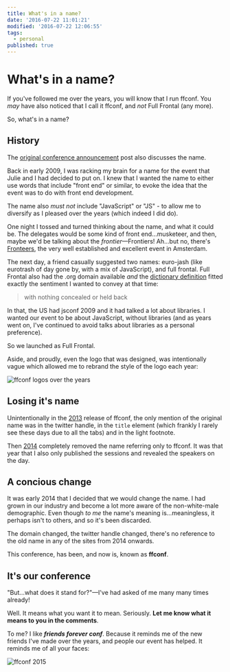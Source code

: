 ```yaml
---
title: What's in a name?
date: '2016-07-22 11:01:21'
modified: '2016-07-22 12:06:55'
tags:
  - personal
published: true
---
```

# What's in a name?

If you've followed me over the years, you will know that I run ffconf. You *may* have also noticed that I call it ffconf, and *not* Full Frontal (any more).

So, what's in a name?

<!--more-->

## History

The [original conference announcement](/2009/04/20/full-frontal-javascript-conference#the-name) post also discusses the name.

Back in early 2009, I was racking my brain for a name for the event that Julie and I had decided to put on. I knew that I wanted the name to either use words that include "front end" or similar, to evoke the idea that the event was to do with front end development.

The name also *must not* include "JavaScript" or "JS" - to allow me to diversify as I pleased over the years (which indeed I did do).

One night I tossed and turned thinking about the name, and what it could be. The delegates would be some kind of front end…musketeer, and then, maybe we'd be talking about the *frontier*—Frontiers! Ah…but no, there's [Fronteers](https://fronteers.nl/congres), the very well established and excellent event in Amsterdam.

The next day, a friend casually suggested two names: euro-jash (like eurotrash of day gone by, with a mix of JavaScript), and full frontal. Full Frontal also had the .org domain available *and* the [dictionary definition](https://www.google.co.uk/search?q=define+full+frontal&oq=define+full+frontal&aqs=chrome..69i57.2300j0j7&sourceid=chrome&ie=UTF-8) fitted exactly the sentiment I wanted to convey at that time:

> with nothing concealed or held back

In that, the US had jsconf 2009 and it had talked a lot about libraries. I wanted our event to be about JavaScript, without libraries (and as years went on, I've continued to avoid talks about libraries as a personal preference).

So we launched as Full Frontal.

Aside, and proudly, even the logo that was designed, was intentionally vague which allowed me to rebrand the style of the logo each year:

![ffconf logos over the years](/images/ffconf-logos.png)

## Losing it's name

Unintentionally in the [2013](https://2013.ffconf.org/) release of ffconf, the only mention of the original name was in the twitter handle, in the `title` element (which frankly I rarely see these days due to all the tabs) and in the light footnote.

Then [2014](https://2014.ffconf.org/) completely removed the name referring only to ffconf. It was that year that I also only published the sessions and revealed the speakers on the day.

## A concious change

It was early 2014 that I decided that we would change the name. I had grown in our industry and become a lot more aware of the non-white-male demographic. Even though *to me* the name's meaning is…meaningless, it perhaps isn't to others, and so it's been discarded.

The domain changed, the twitter handle changed, there's no reference to the old name in any of the sites from 2014 onwards.

This conference, has been, and now is, known as **ffconf**.

## It's our conference

"But…what does it stand for?"—I've had asked of me many many times already!

Well. It means what you want it to mean. Seriously. **Let me know what it means to you in the comments**.

To me? I like ***friends forever conf***. Because it reminds me of the new friends I've made over the years, and people our event has helped. It reminds me of all your faces:

![ffconf 2015](/images/ffconf-2016.jpg)
